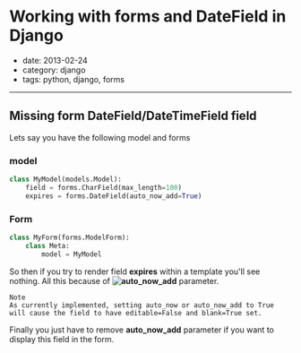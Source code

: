 # Working with forms and DateField in Django

- date: 2013-02-24
- category: django
- tags: python, django, forms

------

## Missing form DateField/DateTimeField field

Lets say you have the following model and  forms

### model
````python
class MyModel(models.Model):
    field = forms.CharField(max_length=100)
    expires = forms.DateField(auto_now_add=True)
````

### Form
````python
class MyForm(forms.ModelForm):
    class Meta:
        model = MyModel
````

So then if you try to render field **expires** within a template you'll see nothing.
All this because of **![auto_now_add][]** parameter.

    Note
    As currently implemented, setting auto_now or auto_now_add to True will cause the field to have editable=False and blank=True set.

Finally you just have to remove **auto_now_add** parameter if you want to display this field in the form.

[auto_now_add]: https://docs.djangoproject.com/en/dev/ref/models/fields/#django.db.models.DateField.auto_now_add
